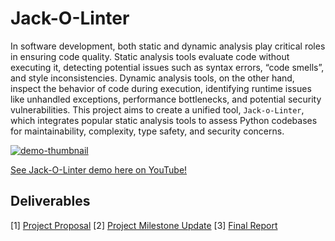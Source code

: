 # Jack-O-Linter

In software development, both static and dynamic analysis play critical roles in ensuring code quality. Static analysis tools evaluate code without executing it, detecting potential issues such as syntax errors, “code smells”, and style inconsistencies. Dynamic analysis tools, on the other hand, inspect the behavior of code during execution, identifying runtime issues like unhandled exceptions, performance bottlenecks, and potential security vulnerabilities. This project aims to create a unified tool, `Jack-o-Linter`, which integrates popular static analysis tools to assess Python codebases for maintainability, complexity, type safety, and security concerns.

[![demo-thumbnail](https://img.youtube.com/vi/qrH48DBrpxc/1.jpg)](https://youtu.be/qrH48DBrpxc)

[See Jack-O-Linter demo here on YouTube!](https://youtu.be/qrH48DBrpxc)

## Deliverables

[1] [Project Proposal](./docs/proposal.md)
[2] [Project Milestone Update](./docs/milestone.md)
[3] [Final Report](./docs/report.md)
